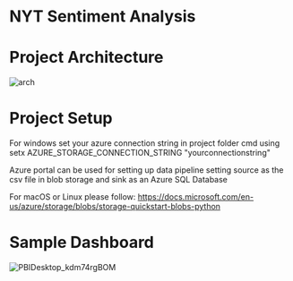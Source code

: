 # NYT Sentiment Analysis

# Project Architecture  
![arch](https://user-images.githubusercontent.com/71948708/142967095-63c9f878-5773-4dc9-9ac4-e9ccde7d5fb9.png)  

# Project Setup  
For windows set your azure connection string in project folder cmd using   
setx AZURE_STORAGE_CONNECTION_STRING "yourconnectionstring"

Azure portal can be used for setting up data pipeline setting source as the csv file in blob storage and sink as an Azure SQL Database

For macOS or Linux please follow: https://docs.microsoft.com/en-us/azure/storage/blobs/storage-quickstart-blobs-python  
  
# Sample Dashboard   
  ![PBIDesktop_kdm74rgBOM](https://user-images.githubusercontent.com/71948708/142969077-06ec5107-a695-4bb3-92a4-d5a5639e9621.png)
